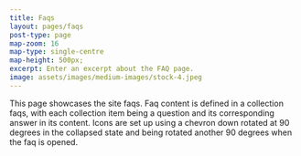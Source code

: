 ```yaml
---
title: Faqs
layout: pages/faqs
post-type: page
map-zoom: 16
map-type: single-centre
map-height: 500px;
excerpt: Enter an excerpt about the FAQ page.
image: assets/images/medium-images/stock-4.jpeg
---
```


This page showcases the site faqs. Faq content is defined in a collection faqs, with each collection item being a question and its corresponding answer in its content.
Icons are set up using a chevron down rotated at 90 degrees in the collapsed state and being rotated another 90 degrees when the faq is opened.

